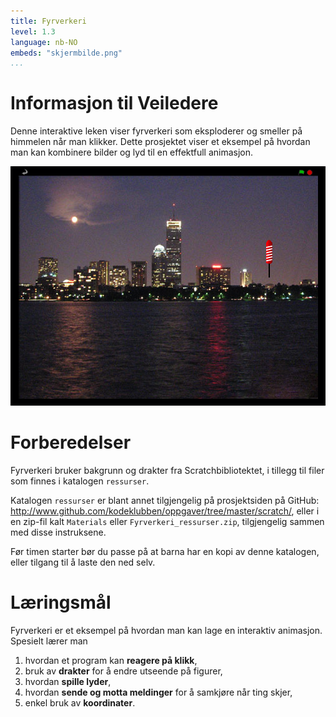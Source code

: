 ```yaml
---
title: Fyrverkeri
level: 1.3
language: nb-NO
embeds: "skjermbilde.png"
...
```


# Informasjon til Veiledere

Denne interaktive leken viser fyrverkeri som eksploderer og smeller på
himmelen når man klikker. Dette prosjektet viser et eksempel på
hvordan man kan kombinere bilder og lyd til en effektfull animasjon.

![](fyrverkeri.png)

# Forberedelser

Fyrverkeri bruker bakgrunn og drakter fra Scratchbibliotektet, i
tillegg til filer som finnes i katalogen `ressurser`.

Katalogen `ressurser` er blant annet tilgjengelig på prosjektsiden på
GitHub:
<http://www.github.com/kodeklubben/oppgaver/tree/master/scratch/>,
eller i en zip-fil kalt `Materials` eller `Fyrverkeri_ressurser.zip`,
tilgjengelig sammen med disse instruksene.

Før timen starter bør du passe på at barna har en kopi av denne
katalogen, eller tilgang til å laste den ned selv.

# Læringsmål

Fyrverkeri er et eksempel på hvordan man kan lage en interaktiv
animasjon. Spesielt lærer man

1. hvordan et program kan __reagere på klikk__,
2. bruk av __drakter__ for å endre utseende på figurer,
3. hvordan __spille lyder__,
4. hvordan __sende og motta meldinger__ for å samkjøre når ting skjer,
5. enkel bruk av __koordinater__.

